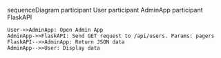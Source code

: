 sequenceDiagram
    participant User
    participant AdminApp
    participant FlaskAPI

    User->>AdminApp: Open Admin App
    AdminApp->>FlaskAPI: Send GET request to /api/users. Params: pagers
    FlaskAPI-->>AdminApp: Return JSON data
    AdminApp-->>User: Display data